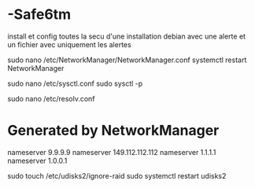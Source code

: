# -Safe6tm
install et config toutes la secu d'une installation debian avec une alerte et un fichier avec uniquement les alertes 

sudo nano /etc/NetworkManager/NetworkManager.conf
systemctl restart NetworkManager

sudo nano /etc/sysctl.conf
sudo sysctl -p


sudo nano /etc/resolv.conf

# Generated by NetworkManager
nameserver 9.9.9.9
nameserver 149.112.112.112
nameserver 1.1.1.1
nameserver 1.0.0.1


sudo touch /etc/udisks2/ignore-raid
sudo systemctl restart udisks2


